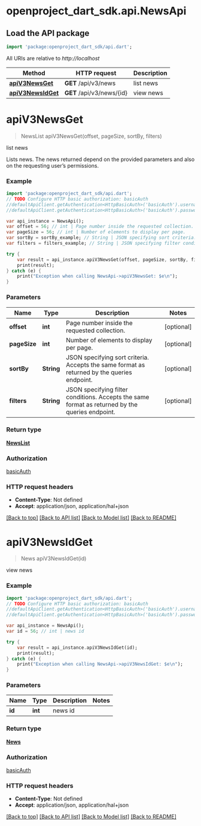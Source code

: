 # openproject_dart_sdk.api.NewsApi

## Load the API package
```dart
import 'package:openproject_dart_sdk/api.dart';
```

All URIs are relative to *http://localhost*

Method | HTTP request | Description
------------- | ------------- | -------------
[**apiV3NewsGet**](NewsApi.md#apiV3NewsGet) | **GET** /api/v3/news | list news
[**apiV3NewsIdGet**](NewsApi.md#apiV3NewsIdGet) | **GET** /api/v3/news/{id} | view news


# **apiV3NewsGet**
> NewsList apiV3NewsGet(offset, pageSize, sortBy, filters)

list news

Lists news. The news returned depend on the provided parameters and also on the requesting user’s permissions.

### Example 
```dart
import 'package:openproject_dart_sdk/api.dart';
// TODO Configure HTTP basic authorization: basicAuth
//defaultApiClient.getAuthentication<HttpBasicAuth>('basicAuth').username = 'YOUR_USERNAME'
//defaultApiClient.getAuthentication<HttpBasicAuth>('basicAuth').password = 'YOUR_PASSWORD';

var api_instance = NewsApi();
var offset = 56; // int | Page number inside the requested collection.
var pageSize = 56; // int | Number of elements to display per page.
var sortBy = sortBy_example; // String | JSON specifying sort criteria. Accepts the same format as returned by the queries endpoint.
var filters = filters_example; // String | JSON specifying filter conditions. Accepts the same format as returned by the queries endpoint.

try { 
    var result = api_instance.apiV3NewsGet(offset, pageSize, sortBy, filters);
    print(result);
} catch (e) {
    print("Exception when calling NewsApi->apiV3NewsGet: $e\n");
}
```

### Parameters

Name | Type | Description  | Notes
------------- | ------------- | ------------- | -------------
 **offset** | **int**| Page number inside the requested collection. | [optional] 
 **pageSize** | **int**| Number of elements to display per page. | [optional] 
 **sortBy** | **String**| JSON specifying sort criteria. Accepts the same format as returned by the queries endpoint. | [optional] 
 **filters** | **String**| JSON specifying filter conditions. Accepts the same format as returned by the queries endpoint. | [optional] 

### Return type

[**NewsList**](NewsList.md)

### Authorization

[basicAuth](../README.md#basicAuth)

### HTTP request headers

 - **Content-Type**: Not defined
 - **Accept**: application/json, application/hal+json

[[Back to top]](#) [[Back to API list]](../README.md#documentation-for-api-endpoints) [[Back to Model list]](../README.md#documentation-for-models) [[Back to README]](../README.md)

# **apiV3NewsIdGet**
> News apiV3NewsIdGet(id)

view news

### Example 
```dart
import 'package:openproject_dart_sdk/api.dart';
// TODO Configure HTTP basic authorization: basicAuth
//defaultApiClient.getAuthentication<HttpBasicAuth>('basicAuth').username = 'YOUR_USERNAME'
//defaultApiClient.getAuthentication<HttpBasicAuth>('basicAuth').password = 'YOUR_PASSWORD';

var api_instance = NewsApi();
var id = 56; // int | news id

try { 
    var result = api_instance.apiV3NewsIdGet(id);
    print(result);
} catch (e) {
    print("Exception when calling NewsApi->apiV3NewsIdGet: $e\n");
}
```

### Parameters

Name | Type | Description  | Notes
------------- | ------------- | ------------- | -------------
 **id** | **int**| news id | 

### Return type

[**News**](News.md)

### Authorization

[basicAuth](../README.md#basicAuth)

### HTTP request headers

 - **Content-Type**: Not defined
 - **Accept**: application/json, application/hal+json

[[Back to top]](#) [[Back to API list]](../README.md#documentation-for-api-endpoints) [[Back to Model list]](../README.md#documentation-for-models) [[Back to README]](../README.md)

